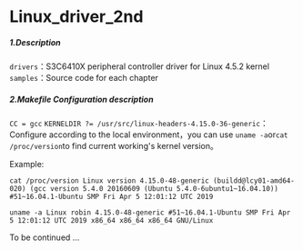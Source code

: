 # Linux_driver_2nd

##### 1.Description 

`drivers`：S3C6410X peripheral controller driver for Linux 4.5.2 kernel
`samples`：Source code for each chapter

##### 2.Makefile Configuration description 

`CC	= gcc`
`KERNELDIR ?= /usr/src/linux-headers-4.15.0-36-generic`：Configure according to the local environment，you can use `uname -a`or`cat /proc/version`to find current working's kernel version。

Example:

`cat /proc/version
Linux version 4.15.0-48-generic (buildd@lcy01-amd64-020) (gcc version 5.4.0 20160609 (Ubuntu 5.4.0-6ubuntu1~16.04.10)) #51~16.04.1-Ubuntu SMP Fri Apr 5 12:01:12 UTC 2019`

`uname -a
Linux robin 4.15.0-48-generic #51~16.04.1-Ubuntu SMP Fri Apr 5 12:01:12 UTC 2019 x86_64 x86_64 x86_64 GNU/Linux`

To be continued ...
